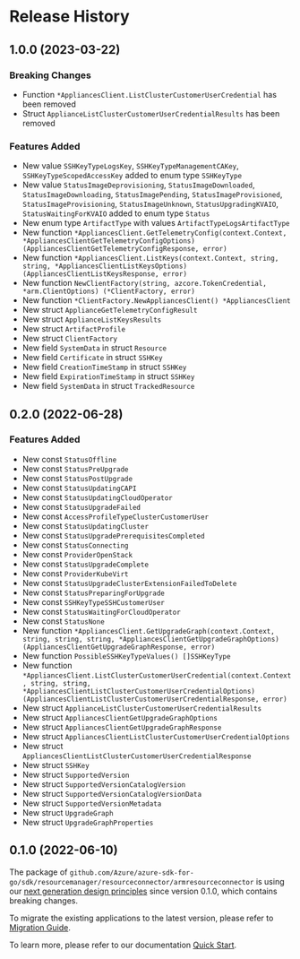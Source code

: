 # Release History

## 1.0.0 (2023-03-22)
### Breaking Changes

- Function `*AppliancesClient.ListClusterCustomerUserCredential` has been removed
- Struct `ApplianceListClusterCustomerUserCredentialResults` has been removed

### Features Added

- New value `SSHKeyTypeLogsKey`, `SSHKeyTypeManagementCAKey`, `SSHKeyTypeScopedAccessKey` added to enum type `SSHKeyType`
- New value `StatusImageDeprovisioning`, `StatusImageDownloaded`, `StatusImageDownloading`, `StatusImagePending`, `StatusImageProvisioned`, `StatusImageProvisioning`, `StatusImageUnknown`, `StatusUpgradingKVAIO`, `StatusWaitingForKVAIO` added to enum type `Status`
- New enum type `ArtifactType` with values `ArtifactTypeLogsArtifactType`
- New function `*AppliancesClient.GetTelemetryConfig(context.Context, *AppliancesClientGetTelemetryConfigOptions) (AppliancesClientGetTelemetryConfigResponse, error)`
- New function `*AppliancesClient.ListKeys(context.Context, string, string, *AppliancesClientListKeysOptions) (AppliancesClientListKeysResponse, error)`
- New function `NewClientFactory(string, azcore.TokenCredential, *arm.ClientOptions) (*ClientFactory, error)`
- New function `*ClientFactory.NewAppliancesClient() *AppliancesClient`
- New struct `ApplianceGetTelemetryConfigResult`
- New struct `ApplianceListKeysResults`
- New struct `ArtifactProfile`
- New struct `ClientFactory`
- New field `SystemData` in struct `Resource`
- New field `Certificate` in struct `SSHKey`
- New field `CreationTimeStamp` in struct `SSHKey`
- New field `ExpirationTimeStamp` in struct `SSHKey`
- New field `SystemData` in struct `TrackedResource`


## 0.2.0 (2022-06-28)
### Features Added

- New const `StatusOffline`
- New const `StatusPreUpgrade`
- New const `StatusPostUpgrade`
- New const `StatusUpdatingCAPI`
- New const `StatusUpdatingCloudOperator`
- New const `StatusUpgradeFailed`
- New const `AccessProfileTypeClusterCustomerUser`
- New const `StatusUpdatingCluster`
- New const `StatusUpgradePrerequisitesCompleted`
- New const `StatusConnecting`
- New const `ProviderOpenStack`
- New const `StatusUpgradeComplete`
- New const `ProviderKubeVirt`
- New const `StatusUpgradeClusterExtensionFailedToDelete`
- New const `StatusPreparingForUpgrade`
- New const `SSHKeyTypeSSHCustomerUser`
- New const `StatusWaitingForCloudOperator`
- New const `StatusNone`
- New function `*AppliancesClient.GetUpgradeGraph(context.Context, string, string, string, *AppliancesClientGetUpgradeGraphOptions) (AppliancesClientGetUpgradeGraphResponse, error)`
- New function `PossibleSSHKeyTypeValues() []SSHKeyType`
- New function `*AppliancesClient.ListClusterCustomerUserCredential(context.Context, string, string, *AppliancesClientListClusterCustomerUserCredentialOptions) (AppliancesClientListClusterCustomerUserCredentialResponse, error)`
- New struct `ApplianceListClusterCustomerUserCredentialResults`
- New struct `AppliancesClientGetUpgradeGraphOptions`
- New struct `AppliancesClientGetUpgradeGraphResponse`
- New struct `AppliancesClientListClusterCustomerUserCredentialOptions`
- New struct `AppliancesClientListClusterCustomerUserCredentialResponse`
- New struct `SSHKey`
- New struct `SupportedVersion`
- New struct `SupportedVersionCatalogVersion`
- New struct `SupportedVersionCatalogVersionData`
- New struct `SupportedVersionMetadata`
- New struct `UpgradeGraph`
- New struct `UpgradeGraphProperties`


## 0.1.0 (2022-06-10)

The package of `github.com/Azure/azure-sdk-for-go/sdk/resourcemanager/resourceconnector/armresourceconnector` is using our [next generation design principles](https://azure.github.io/azure-sdk/general_introduction.html) since version 0.1.0, which contains breaking changes.

To migrate the existing applications to the latest version, please refer to [Migration Guide](https://aka.ms/azsdk/go/mgmt/migration).

To learn more, please refer to our documentation [Quick Start](https://aka.ms/azsdk/go/mgmt).